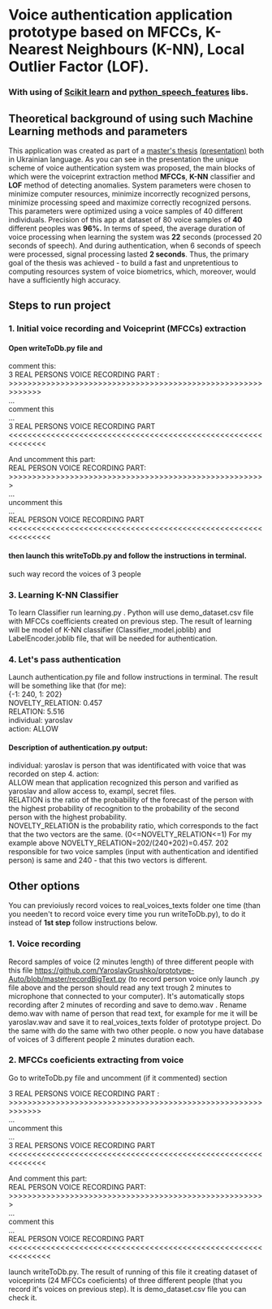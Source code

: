 # Voice authentication application prototype based on MFCCs, K-Nearest Neighbours (K-NN), Local Outlier Factor (LOF). 
### With using of [Scikit learn](https://scikit-learn.org/stable/) and [python_speech_features](https://python-speech-features.readthedocs.io/en/latest/) libs.
## Theoretical background of using such Machine Learning methods and parameters 
This application was created as part of a [master's thesis](https://ela.kpi.ua/handle/123456789/32176) [(presentation)](http://mmsa.kpi.ua/sites/default/files/abstracts/2019_m_sai_grushko_y_uk_presentation.pdf) both in Ukrainian language. As you can see in the presentation the unique scheme of voice authentication system was proposed, the main blocks of which were the voiceprint extraction method **MFCCs**, **K-NN** classifier and **LOF** method of detecting anomalies. System parameters were chosen to minimize computer resources, minimize incorrectly recognized persons, minimize processing speed and maximize correctly recognized persons. This parameters were optimized using a voice samples of 40 different individuals. Precision of this app at dataset of 80 voice samples of **40** different peoples was **96%.** 
In terms of speed, the average duration of voice processing when learning the system was **22** seconds (processed 20 seconds of speech). And during authentication, when 6 seconds of speech were processed, signal processing lasted **2 seconds**.
Thus, the primary goal of the thesis was achieved - to build a fast and unpretentious to computing resources system of voice biometrics, which, moreover, would have a sufficiently high accuracy.
## Steps to run project
### 1. Initial voice recording and Voiceprint (MFCCs) extraction   
#### Open writeToDb.py file and
comment this:  
3 REAL PERSONS VOICE RECORDING PART : >>>>>>>>>>>>>>>>>>>>>>>>>>>>>>>>>>>>>>>>>>>>>>>>>>>>>>>>>>>>>  
...  
comment this  
...  
3 REAL PERSONS VOICE RECORDING PART  <<<<<<<<<<<<<<<<<<<<<<<<<<<<<<<<<<<<<<<<<<<<<<<<<<<<<<<<<<<<<<   
  
And uncomment this part:  
REAL PERSON VOICE RECORDING PART: >>>>>>>>>>>>>>>>>>>>>>>>>>>>>>>>>>>>>>>>>>>>>>>>>>>>>>>  
...  
uncomment this  
...  
REAL PERSON VOICE RECORDING PART <<<<<<<<<<<<<<<<<<<<<<<<<<<<<<<<<<<<<<<<<<<<<<<<<<<<<<<<<<<<<<<   
  
#### then launch this writeToDb.py and follow the instructions in terminal. 
such way record the voices of 3 people  
  
### 3. Learning K-NN Classifier   
To learn Classifier run learning.py . Python will use demo_dataset.csv file with MFCCs coefficients created on previous step. The result of learning will be model of K-NN classifier (Classifier_model.joblib) and LabelEncoder.joblib file, that will be  needed for authentication.  
  
### 4. Let's pass authentication 
Launch authentication.py file and follow instructions in terminal. The result will be something like that (for me):  
{-1: 240, 1: 202}  
NOVELTY_RELATION: 0.457  
RELATION: 5.516  
individual: yaroslav  
action: ALLOW  
#### Description of authentication.py output:
individual: yaroslav is person that was identificated with voice that was recorded on step 4. action:   
ALLOW mean that application recognized this person and varified as yaroslav and allow access to, exampl, secret files.    
RELATION is the ratio of the probability of the forecast of the person with the highest probability of recognition to the probability of the second person with the highest probability.  
NOVELTY_RELATION is the probability ratio, which corresponds to the fact that the two vectors are the same. (0<=NOVELTY_RELATION<=1)  For my example above NOVELTY_RELATION=202/(240+202)=0.457. 202 responsible for two voice samples (input with authentication and identified person) is same and 240 - that this two vectors is different.

## Other options
You can previoiusly record voices to real_voices_texts folder one time (than you needen't to record voice every time you run writeToDb.py), to do it  instead of **1st step** follow instructions below.  
### 1. Voice recording  
Record samples of voice (2 minutes length) of three different people with this file https://github.com/YaroslavGrushko/prototype-Auto/blob/master/recordBigText.py
(to record person voice only launch .py file above and the person should read any text trough 2 minutes to microphone that connected to your computer). It's automatically stops recording after 2 minutes of recording and save to demo.wav . Rename demo.wav with name of person that read text, for example for me it will be yaroslav.wav and save it to real_voices_texts folder of prototype project. Do the same with do the same with two other people. 
o now you have database of voices of 3 different people 2 minutes duration each.  
### 2. MFCCs coeficients extracting from voice  
Go to writeToDb.py file and uncomment (if it commented) section    
  
3 REAL PERSONS VOICE RECORDING PART : >>>>>>>>>>>>>>>>>>>>>>>>>>>>>>>>>>>>>>>>>>>>>>>>>>>>>>>>>>>>>  
...  
uncomment this  
...  
3 REAL PERSONS VOICE RECORDING PART  <<<<<<<<<<<<<<<<<<<<<<<<<<<<<<<<<<<<<<<<<<<<<<<<<<<<<<<<<<<<<<  
  
And comment this part:  
REAL PERSON VOICE RECORDING PART: >>>>>>>>>>>>>>>>>>>>>>>>>>>>>>>>>>>>>>>>>>>>>>>>>>>>>>>  
...  
comment this  
...  
REAL PERSON VOICE RECORDING PART <<<<<<<<<<<<<<<<<<<<<<<<<<<<<<<<<<<<<<<<<<<<<<<<<<<<<<<<<<<<<<<  
  
launch writeToDb.py. The result of running of this file it creating dataset of voiceprints (24 MFCCs coeficients) of three different people (that you record it's voices on previous step). It is demo_dataset.csv file you can check it. 
